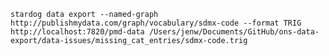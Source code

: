 `stardog data export --named-graph http://publishmydata.com/graph/vocabulary/sdmx-code --format TRIG http://localhost:7820/pmd-data /Users/jenw/Documents/GitHub/ons-data-export/data-issues/missing_cat_entries/sdmx-code.trig`
